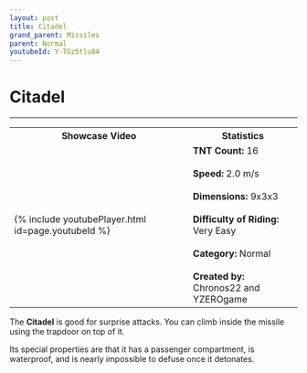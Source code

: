 ```yaml
---
layout: post
title: Citadel
grand_parent: Missiles
parent: Normal
youtubeId: Y-TGz5tlu84
---
```

# Citadel
---

<table>
    <tr>
        <th>Showcase Video</th>
        <th>Statistics</th>
    </tr>
    <tr>
        <td>{% include youtubePlayer.html id=page.youtubeId %}</td>
        <td>
            <b>TNT Count:</b> 16<br><br>
            <b>Speed:</b> 2.0 m/s<br><br>
            <b>Dimensions:</b> 9x3x3<br><br>
            <b>Difficulty of Riding:</b> Very Easy<br><br>
            <b>Category:</b> Normal<br><br>
            <b>Created by:</b> Chronos22 and<br>YZEROgame
        </td>
    </tr>
</table>

The **Citadel** is good for surprise attacks. You can climb inside the missile using the trapdoor on top of it.

Its special properties are that it has a passenger compartment, is waterproof, and is nearly impossible to defuse once it detonates.